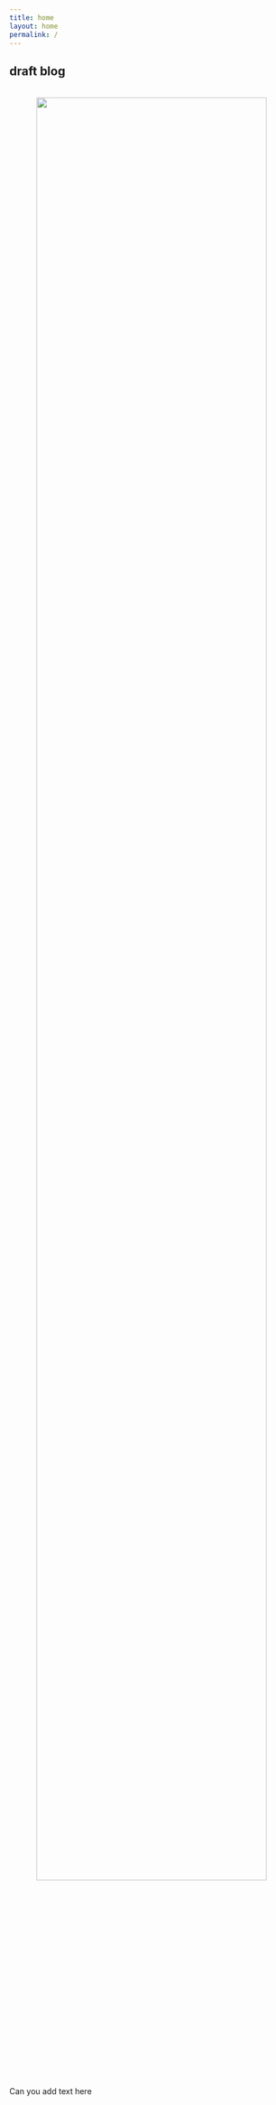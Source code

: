 ```yaml
---
title: home
layout: home
permalink: /
---
```


<h2>draft blog</h2>

<br>
<div style="text-align: center"> <img src="figs/fifty-four.png" width="90%" length="320"/></div>
<p>
Can you add text here
</p>
